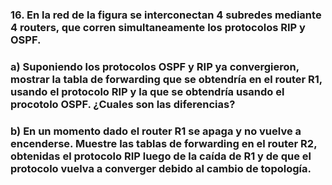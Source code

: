 ### 16. En la red de la figura se interconectan 4 subredes mediante 4 routers, que corren simultaneamente los protocolos RIP y OSPF.

### a) Suponiendo los protocolos OSPF y RIP ya convergieron, mostrar la tabla de forwarding que se obtendría en el router R1, usando el protocolo RIP y la que se obtendría usando el procotolo OSPF. ¿Cuales son las diferencias?

### b) En un momento dado el router R1 se apaga y no vuelve a encenderse. Muestre las tablas de forwarding en el router R2, obtenidas el protocolo RIP luego de la caída de R1 y de que el protocolo vuelva a converger debido al cambio de topología.
